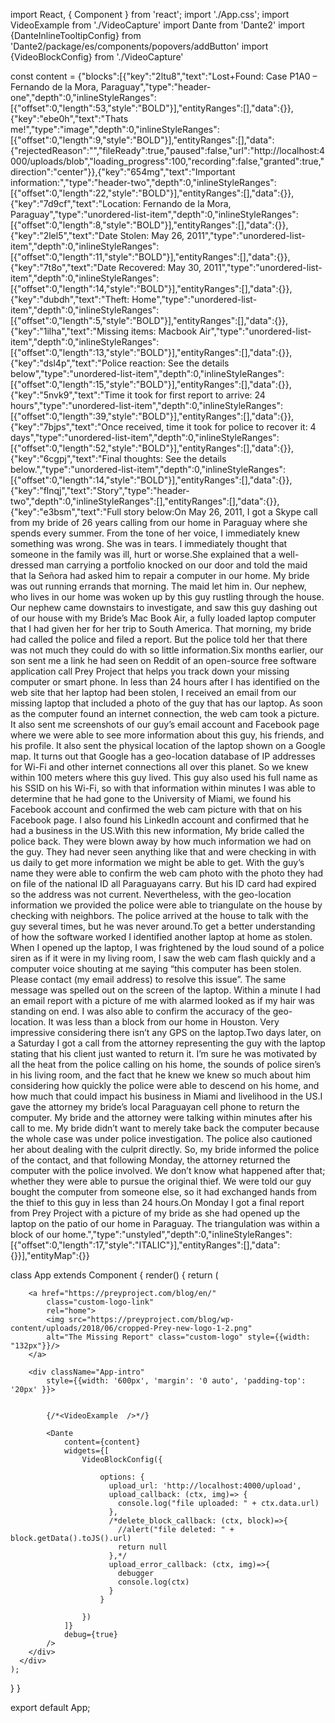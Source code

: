 import React, { Component } from 'react';
import './App.css';
import VideoExample from './VideoCapture'
import Dante from 'Dante2'
import {DanteInlineTooltipConfig} from 'Dante2/package/es/components/popovers/addButton'
import {VideoBlockConfig} from './VideoCapture'

const content = {"blocks":[{"key":"2ltu8","text":"Lost+Found: Case P1A0 – Fernando de la Mora, Paraguay","type":"header-one","depth":0,"inlineStyleRanges":[{"offset":0,"length":53,"style":"BOLD"}],"entityRanges":[],"data":{}},{"key":"ebe0h","text":"Thats me!","type":"image","depth":0,"inlineStyleRanges":[{"offset":0,"length":9,"style":"BOLD"}],"entityRanges":[],"data":{"rejectedReason":"","fileReady":true,"paused":false,"url":"http://localhost:4000/uploads/blob","loading_progress":100,"recording":false,"granted":true,"direction":"center"}},{"key":"654mg","text":"Important information:","type":"header-two","depth":0,"inlineStyleRanges":[{"offset":0,"length":22,"style":"BOLD"}],"entityRanges":[],"data":{}},{"key":"7d9cf","text":"Location: Fernando de la Mora, Paraguay","type":"unordered-list-item","depth":0,"inlineStyleRanges":[{"offset":0,"length":8,"style":"BOLD"}],"entityRanges":[],"data":{}},{"key":"2lel5","text":"Date Stolen: May 26, 2011","type":"unordered-list-item","depth":0,"inlineStyleRanges":[{"offset":0,"length":11,"style":"BOLD"}],"entityRanges":[],"data":{}},{"key":"7t8o","text":"Date Recovered: May 30, 2011","type":"unordered-list-item","depth":0,"inlineStyleRanges":[{"offset":0,"length":14,"style":"BOLD"}],"entityRanges":[],"data":{}},{"key":"dubdh","text":"Theft: Home","type":"unordered-list-item","depth":0,"inlineStyleRanges":[{"offset":0,"length":5,"style":"BOLD"}],"entityRanges":[],"data":{}},{"key":"1ilha","text":"Missing items: Macbook Air","type":"unordered-list-item","depth":0,"inlineStyleRanges":[{"offset":0,"length":13,"style":"BOLD"}],"entityRanges":[],"data":{}},{"key":"dsl4p","text":"Police reaction: See the details below","type":"unordered-list-item","depth":0,"inlineStyleRanges":[{"offset":0,"length":15,"style":"BOLD"}],"entityRanges":[],"data":{}},{"key":"5nvk9","text":"Time it took for first report to arrive: 24 hours","type":"unordered-list-item","depth":0,"inlineStyleRanges":[{"offset":0,"length":39,"style":"BOLD"}],"entityRanges":[],"data":{}},{"key":"7bjps","text":"Once received, time it took for police to recover it: 4 days","type":"unordered-list-item","depth":0,"inlineStyleRanges":[{"offset":0,"length":52,"style":"BOLD"}],"entityRanges":[],"data":{}},{"key":"6cgpj","text":"Final thoughts: See the details below.","type":"unordered-list-item","depth":0,"inlineStyleRanges":[{"offset":0,"length":14,"style":"BOLD"}],"entityRanges":[],"data":{}},{"key":"flnqj","text":"Story","type":"header-two","depth":0,"inlineStyleRanges":[],"entityRanges":[],"data":{}},{"key":"e3bsm","text":"Full story below:On May 26, 2011, I got a Skype call from my bride of 26 years calling from our home in Paraguay where she spends every summer. From the tone of her voice, I immediately knew something was wrong. She was in tears. I immediately thought that someone in the family was ill, hurt or worse.She explained that a well-dressed man carrying a portfolio knocked on our door and told the maid that la Señora had asked him to repair a computer in our home. My bride was out running errands that morning. The maid let him in. Our nephew, who lives in our home was woken up by this guy rustling through the house. Our nephew came downstairs to investigate, and saw this guy dashing out of our house with my Bride’s Mac Book Air, a fully loaded laptop computer that I had given her for her trip to South America. That morning, my bride had called the police and filed a report. But the police told her that there was not much they could do with so little information.Six months earlier, our son sent me a link he had seen on Reddit of an open-source free software application call Prey Project that helps you track down your missing computer or smart phone. In less than 24 hours after I has identified on the web site that her laptop had been stolen, I received an email from our missing laptop that included a photo of the guy that has our laptop. As soon as the computer found an internet connection, the web cam took a picture. It also sent me screenshots of our guy’s email account and Facebook page where we were able to see more information about this guy, his friends, and his profile. It also sent the physical location of the laptop shown on a Google map. It turns out that Google has a geo-location database of IP addresses for Wi-Fi and other internet connections all over this planet. So we knew within 100 meters where this guy lived. This guy also used his full name as his SSID on his Wi-Fi, so with that information within minutes I was able to determine that he had gone to the University of Miami, we found his Facebook account and confirmed the web cam picture with that on his Facebook page. I also found his LinkedIn account and confirmed that he had a business in the US.With this new information, My bride called the police back. They were blown away by how much information we had on the guy. They had never seen anything like that and were checking in with us daily to get more information we might be able to get. With the guy’s name they were able to confirm the web cam photo with the photo they had on file of the national ID all Paraguayans carry. But his ID card had expired so the address was not current. Nevertheless, with the geo-location information we provided the police were able to triangulate on the house by checking with neighbors. The police arrived at the house to talk with the guy several times, but he was never around.To get a better understanding of how the software worked I identified another laptop at home as stolen. When I opened up the laptop, I was frightened by the loud sound of a police siren as if it were in my living room, I saw the web cam flash quickly and a computer voice shouting at me saying “this computer has been stolen. Please contact (my email address) to resolve this issue”. The same message was spelled out on the screen of the laptop. Within a minute I had an email report with a picture of me with alarmed looked as if my hair was standing on end. I was also able to confirm the accuracy of the geo-location. It was less than a block from our home in Houston. Very impressive considering there isn’t any GPS on the laptop.Two days later, on a Saturday I got a call from the attorney representing the guy with the laptop stating that his client just wanted to return it. I’m sure he was motivated by all the heat from the police calling on his home, the sounds of police siren’s in his living room, and the fact that he knew we knew so much about him considering how quickly the police were able to descend on his home, and how much that could impact his business in Miami and livelihood in the US.I gave the attorney my bride’s local Paraguayan cell phone to return the computer. My bride and the attorney were talking within minutes after his call to me. My bride didn’t want to merely take back the computer because the whole case was under police investigation. The police also cautioned her about dealing with the culprit directly. So, my bride informed the police of the contact, and that following Monday, the attorney returned the computer with the police involved. We don’t know what happened after that; whether they were able to pursue the original thief. We were told our guy bought the computer from someone else, so it had exchanged hands from the thief to this guy in less than 24 hours.On Monday I got a final report from Prey Project with a picture of my bride as she had opened up the laptop on the patio of our home in Paraguay. The triangulation was within a block of our home.","type":"unstyled","depth":0,"inlineStyleRanges":[{"offset":0,"length":17,"style":"ITALIC"}],"entityRanges":[],"data":{}}],"entityMap":{}}

class App extends Component {
render() {
return (
<div className="App">

        <a href="https://preyproject.com/blog/en/"
            class="custom-logo-link"
            rel="home">
            <img src="https://preyproject.com/blog/wp-content/uploads/2018/06/cropped-Prey-new-logo-1-2.png"
            alt="The Missing Report" class="custom-logo" style={{width: "132px"}}/>
        </a>

        <div className="App-intro"
            style={{width: '600px', 'margin': '0 auto', 'padding-top': '20px' }}>


            {/*<VideoExample  />*/}

            <Dante
                content={content}
                widgets={[
                    VideoBlockConfig({

                        options: {
                          upload_url: 'http://localhost:4000/upload',
                          upload_callback: (ctx, img)=> {
                            console.log("file uploaded: " + ctx.data.url)
                          },
                          /*delete_block_callback: (ctx, block)=>{
                            //alert("file deleted: " + block.getData().toJS().url)
                            return null
                          },*/
                          upload_error_callback: (ctx, img)=>{
                            debugger
                            console.log(ctx)
                          }
                        }

                    })
                ]}
                debug={true}
            />
        </div>
      </div>
    );

}
}

export default App;
